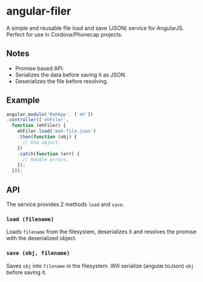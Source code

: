 # angular-filer

A simple and reusable file load and save (JSON) service for AngularJS. Perfect for use in Cordova/Phonecap projects.

## Notes
* Promise based API.
* Serializes the data before saving it as JSON.
* Deserializes the file before resolving. 

## Example

```javascript
angular.module('MahApp', ['eh'])
.controller(['ehFiler', 
  function (ehFiler) {
    ehFiler.load('mah-file.json')
    .then(function (obj) {
      // Use object.
    })
    .catch(function (err) {
      // Handle errors.
    });
  }]);
```

## API
The service provides 2 methods `load` and `save`.

### `load (filename)`
Loads `filename` from the filesystem, deserializes it and resolves the promise with the deserialized object.

### `save (obj, filename)`
Saves `obj` into `filename` in the filesystem. Will serialize (angular.toJson) `obj` before saving it.
